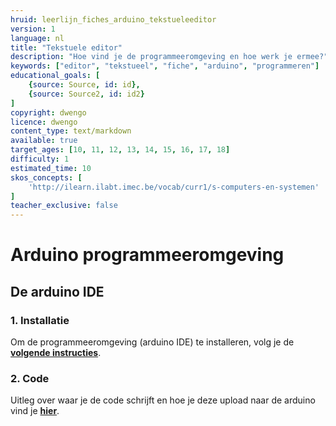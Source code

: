 ```yaml
---
hruid: leerlijn_fiches_arduino_tekstueleeditor
version: 1
language: nl
title: "Tekstuele editor"
description: "Hoe vind je de programmeeromgeving en hoe werk je ermee?"
keywords: ["editor", "tekstueel", "fiche", "arduino", "programmeren"]
educational_goals: [
    {source: Source, id: id}, 
    {source: Source2, id: id2}
]
copyright: dwengo
licence: dwengo
content_type: text/markdown
available: true
target_ages: [10, 11, 12, 13, 14, 15, 16, 17, 18]
difficulty: 1
estimated_time: 10
skos_concepts: [
    'http://ilearn.ilabt.imec.be/vocab/curr1/s-computers-en-systemen'
]
teacher_exclusive: false
---
```


<div class="dwengo_content fiche">
    <h1 class="title">Arduino programmeeromgeving</h1>
    <h2 class="subtitle">De arduino IDE</h2>
    <div class="items">
        <div class="info_item item">
            <h3 class="info_item_title">1. Installatie</h3>
            <p class="info_item_content">
                Om de programmeeromgeving (arduino IDE) te installeren, volg je de <a href="https://docs.arduino.cc/software/ide-v2/tutorials/getting-started/ide-v2-downloading-and-installing/"><strong>volgende instructies</strong></a>.
            </p>
        </div>
        <div class="info_item item">
            <h3 class="info_item_title">2. Code</h3>
            <p class="info_item_content">
                Uitleg over waar je de code schrijft en hoe je deze upload naar de arduino vind je <a href="https://docs.arduino.cc/software/ide-v2/tutorials/getting-started/ide-v2-uploading-a-sketch/"><strong>hier</strong></a>.
            </p>
        </div>       
        </div>
    </div>
</div>